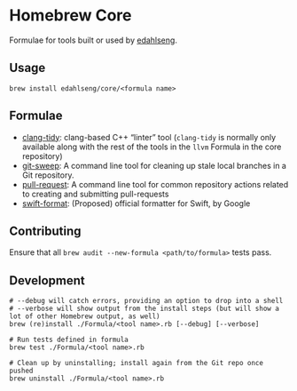 Homebrew Core
=============

Formulae for tools built or used by [edahlseng](https://github.com/edahlseng).

Usage
-----

```shell
brew install edahlseng/core/<formula name>
```

Formulae
--------

* [clang-tidy](https://clang.llvm.org/extra/clang-tidy/): clang-based C++ “linter” tool (`clang-tidy` is normally only available along with the rest of the tools in the `llvm` Formula in the core repository)
* [git-sweep](https://github.com/edahlseng/git-sweep): A command line tool for cleaning up stale local branches in a Git repository.
* [pull-request](https://github.com/edahlseng/pull-request): A command line tool for common repository actions related to creating and submitting pull-requests
* [swift-format](https://github.com/google/swift/tree/format): (Proposed) official formatter for Swift, by Google

Contributing
------------

Ensure that all `brew audit --new-formula <path/to/formula>` tests pass.

Development
-----------

```shell
# --debug will catch errors, providing an option to drop into a shell
# --verbose will show output from the install steps (but will show a lot of other Homebrew output, as well)
brew (re)install ./Formula/<tool name>.rb [--debug] [--verbose]

# Run tests defined in formula
brew test ./Formula/<tool name>.rb

# Clean up by uninstalling; install again from the Git repo once pushed
brew uninstall ./Formula/<tool name>.rb
```
